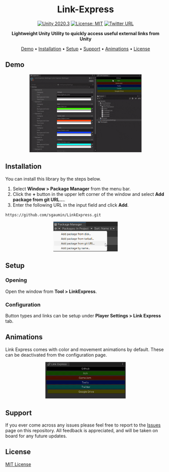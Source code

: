 <div align="center">

# Link-Express
[![Unity 2020.3](https://img.shields.io/badge/unity-2020.3%2B-blue.svg)](https://unity3d.com/get-unity/download)
[![License: MIT](https://img.shields.io/badge/License-MIT-brightgreen.svg)](https://github.com/sgaumin/AnimExpress/blob/main/LICENSE.md)
[![Twitter URL](https://img.shields.io/twitter/url/https/twitter.com/Seb_gamedev.svg?style=social&label=Follow%20%40Seb_gamedev)](https://twitter.com/Seb_gamedev)

**Lightweight Unity Utility to quickly access useful external links from Unity**

[Demo](#demo) •
[Installation](#installation) •
[Setup](#setup) •
[Support](#support) •
[Animations](#animations) •
[License](#license)

</div>

## Demo
<p align="center">
  <img width="70%" src="Documentation/demo.gif" alt="Demo">
</p>

## Installation
You can install this library by the steps below.

1. Select **Window > Package Manager** from the menu bar.
2. Click the **+** button in the upper left corner of the window and select **Add package from git URL...**.
3. Enter the following URL in the input field and click **Add**.

```
https://github.com/sgaumin/LinkExpress.git
```

<p align="center">
  <img width="40%" src="Documentation/install.png" alt="Package Manager">
</p>


## Setup

### Opening
Open the window from **Tool > LinkExpress**.

### Configuration
Button types and links can be setup under **Player Settings > Link Express** tab.

## Animations
Link Express comes with color and movement animations by default. These can be deactivated from the configuration page. 

<p align="center">
  <img width="50%" src="Documentation/animation.gif" alt="Animation">
</p>

## Support

If you ever come across any issues please feel free to report to the [Issues](https://github.com/sgaumin/LinkExpress/issues) page on this repository. All feedback is appreciated, and will be
taken on board for any future updates. 

## License

[MIT License](https://github.com/sgaumin/LinkExpress/blob/main/LICENSE.md)
